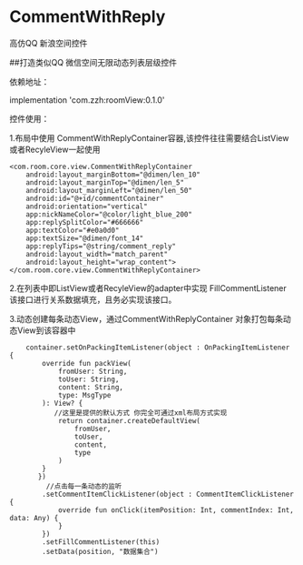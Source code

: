 # CommentWithReply
高仿QQ 新浪空间控件

##打造类似QQ 微信空间无限动态列表层级控件


依赖地址：

 implementation 'com.zzh:roomView:0.1.0'

控件使用：

1.布局中使用 CommentWithReplyContainer容器,该控件往往需要结合ListView或者RecyleView一起使用

    <com.room.core.view.CommentWithReplyContainer
        android:layout_marginBottom="@dimen/len_10"
        android:layout_marginTop="@dimen/len_5"
        android:layout_marginLeft="@dimen/len_50"
        android:id="@+id/commentContainer"
        android:orientation="vertical"
        app:nickNameColor="@color/light_blue_200"
        app:replySplitColor="#666666"
        app:textColor="#e0a0d0"
        app:textSize="@dimen/font_14"
        app:replyTips="@string/comment_reply"
        android:layout_width="match_parent"
        android:layout_height="wrap_content">
    </com.room.core.view.CommentWithReplyContainer>


 2.在列表中即ListView或者RecyleView的adapter中实现 FillCommentListener 该接口进行关系数据填充，且务必实现该接口。

 3.动态创建每条动态View，通过CommentWithReplyContainer 对象打包每条动态View到该容器中


        container.setOnPackingItemListener(object : OnPackingItemListener {
            override fun packView(
                fromUser: String,
                toUser: String,
                content: String,
                type: MsgType
            ): View? {
               //这里是提供的默认方式 你完全可通过xml布局方式实现
                return container.createDefaultView(
                    fromUser,
                    toUser,
                    content,
                    type
                )
            }
           })
             //点击每一条动态的监听
            .setCommentItemClickListener(object : CommentItemClickListener {
                override fun onClick(itemPosition: Int, commentIndex: Int, data: Any) {
                }
            })
            .setFillCommentListener(this)
            .setData(position, "数据集合")
